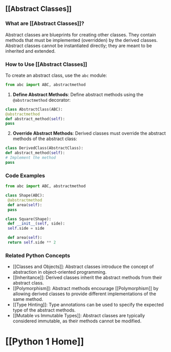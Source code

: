 ## [[Abstract Classes]]

### What are [[Abstract Classes]]?

Abstract classes are blueprints for creating other classes. They contain methods that must be implemented (overridden) by the derived classes. Abstract classes cannot be instantiated directly; they are meant to be inherited and extended.

### How to Use [[Abstract Classes]]

To create an abstract class, use the `abc` module:

```python
from abc import ABC, abstractmethod
```

1. **Define Abstract Methods**:
 Define abstract methods using the `@abstractmethod` decorator:

 ```python
 class AbstractClass(ABC):
 @abstractmethod
 def abstract_method(self):
 pass
 ```
2. **Override Abstract Methods**:
 Derived classes must override the abstract methods of the abstract class:

 ```python
 class DerivedClass(AbstractClass):
 def abstract_method(self):
 # Implement the method
 pass
 ```

### Code Examples

```python
from abc import ABC, abstractmethod

class Shape(ABC):
 @abstractmethod
 def area(self):
 pass

class Square(Shape):
 def __init__(self, side):
 self.side = side

 def area(self):
 return self.side ** 2
```

### Related Python Concepts

- [[Classes and Objects]]: Abstract classes introduce the concept of abstraction in object-oriented programming.
- [[Inheritance]]: Derived classes inherit the abstract methods from their abstract class.
- [[Polymorphism]]: Abstract methods encourage [[Polymorphism]] by allowing derived classes to provide different implementations of the same method.
- [[Type Hinting]]: Type annotations can be used to specify the expected type of the abstract methods.
- [[Mutable vs Immutable Types]]: Abstract classes are typically considered immutable, as their methods cannot be modified.
# [[Python 1 Home]]